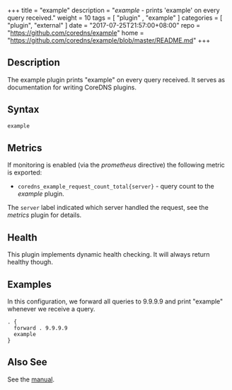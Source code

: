 +++
title = "example"
description = "*example* - prints 'example' on every query received."
weight = 10
tags = [  "plugin" , "example" ]
categories = [ "plugin", "external" ]
date = "2017-07-25T21:57:00+08:00"
repo = "https://github.com/coredns/example"
home = "https://github.com/coredns/example/blob/master/README.md"
+++

## Description

The example plugin prints "example" on every query received. It serves as documentation for
writing CoreDNS plugins.

## Syntax

~~~ txt
example
~~~

## Metrics

If monitoring is enabled (via the *prometheus* directive) the following metric is exported:

* `coredns_example_request_count_total{server}` - query count to the *example* plugin.

The `server` label indicated which server handled the request, see the *metrics* plugin for details.

## Health

This plugin implements dynamic health checking. It will always return healthy though.

## Examples

In this configuration, we forward all queries to 9.9.9.9 and print "example" whenever we receive
a query.

``` corefile
. {
  forward . 9.9.9.9
  example
}
```

## Also See

See the [manual](https://coredns.io/manual).
